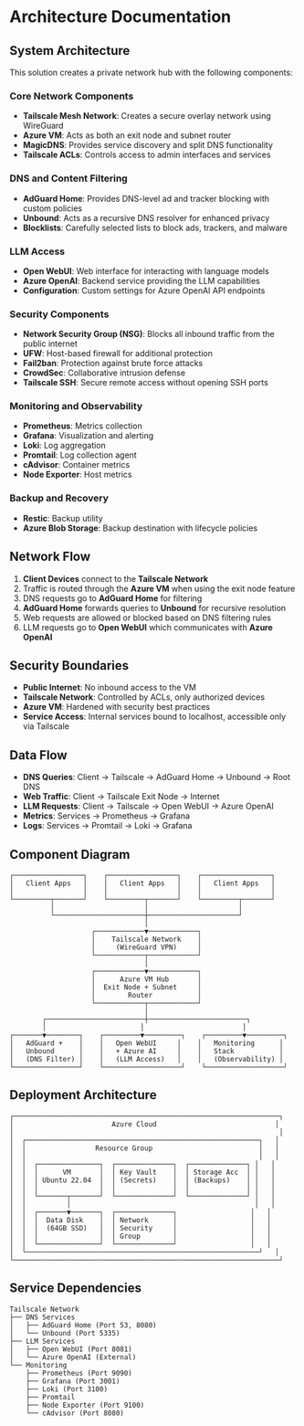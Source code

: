 # Architecture Documentation

## System Architecture

This solution creates a private network hub with the following components:

### Core Network Components

- **Tailscale Mesh Network**: Creates a secure overlay network using WireGuard
- **Azure VM**: Acts as both an exit node and subnet router
- **MagicDNS**: Provides service discovery and split DNS functionality
- **Tailscale ACLs**: Controls access to admin interfaces and services

### DNS and Content Filtering

- **AdGuard Home**: Provides DNS-level ad and tracker blocking with custom policies
- **Unbound**: Acts as a recursive DNS resolver for enhanced privacy
- **Blocklists**: Carefully selected lists to block ads, trackers, and malware

### LLM Access

- **Open WebUI**: Web interface for interacting with language models
- **Azure OpenAI**: Backend service providing the LLM capabilities
- **Configuration**: Custom settings for Azure OpenAI API endpoints

### Security Components

- **Network Security Group (NSG)**: Blocks all inbound traffic from the public internet
- **UFW**: Host-based firewall for additional protection
- **Fail2ban**: Protection against brute force attacks
- **CrowdSec**: Collaborative intrusion defense
- **Tailscale SSH**: Secure remote access without opening SSH ports

### Monitoring and Observability

- **Prometheus**: Metrics collection
- **Grafana**: Visualization and alerting
- **Loki**: Log aggregation
- **Promtail**: Log collection agent
- **cAdvisor**: Container metrics
- **Node Exporter**: Host metrics

### Backup and Recovery

- **Restic**: Backup utility
- **Azure Blob Storage**: Backup destination with lifecycle policies

## Network Flow

1. **Client Devices** connect to the **Tailscale Network**
2. Traffic is routed through the **Azure VM** when using the exit node feature
3. DNS requests go to **AdGuard Home** for filtering
4. **AdGuard Home** forwards queries to **Unbound** for recursive resolution
5. Web requests are allowed or blocked based on DNS filtering rules
6. LLM requests go to **Open WebUI** which communicates with **Azure OpenAI**

## Security Boundaries

- **Public Internet**: No inbound access to the VM
- **Tailscale Network**: Controlled by ACLs, only authorized devices
- **Azure VM**: Hardened with security best practices
- **Service Access**: Internal services bound to localhost, accessible only via Tailscale

## Data Flow

- **DNS Queries**: Client → Tailscale → AdGuard Home → Unbound → Root DNS
- **Web Traffic**: Client → Tailscale Exit Node → Internet
- **LLM Requests**: Client → Tailscale → Open WebUI → Azure OpenAI
- **Metrics**: Services → Prometheus → Grafana
- **Logs**: Services → Promtail → Loki → Grafana

## Component Diagram

```
┌─────────────────┐    ┌─────────────────┐    ┌─────────────────┐
│   Client Apps   │    │   Client Apps   │    │   Client Apps   │
│                 │    │                 │    │                 │
└─────────┬───────┘    └─────────┬───────┘    └─────────┬───────┘
          │                      │                      │
          └──────────────────────┼──────────────────────┘
                                 │
                    ┌────────────▼────────────┐
                    │    Tailscale Network    │
                    │     (WireGuard VPN)     │
                    └────────────┬────────────┘
                                 │
                    ┌────────────▼────────────┐
                    │      Azure VM Hub       │
                    │  Exit Node + Subnet     │
                    │        Router           │
                    └────────────┬────────────┘
                                 │
        ┌────────────────────────┼────────────────────────┐
        │                       │                        │
┌───────▼────────┐    ┌─────────▼─────────┐    ┌─────────▼─────────┐
│   AdGuard +    │    │   Open WebUI     │    │   Monitoring      │
│   Unbound      │    │   + Azure AI     │    │   Stack           │
│   (DNS Filter) │    │   (LLM Access)   │    │   (Observability) │
└────────────────┘    └───────────────────┘    └───────────────────┘
```

## Deployment Architecture

```
┌─────────────────────────────────────────────────────────────────┐
│                        Azure Cloud                             │
│                                                                 │
│  ┌─────────────────────────────────────────────────────────┐   │
│  │                 Resource Group                          │   │
│  │                                                         │   │
│  │  ┌───────────────┐  ┌──────────────┐  ┌──────────────┐ │   │
│  │  │      VM       │  │ Key Vault    │  │ Storage Acc  │ │   │
│  │  │ Ubuntu 22.04  │  │ (Secrets)    │  │ (Backups)    │ │   │
│  │  │               │  │              │  │              │ │   │
│  │  └───────┬───────┘  └──────────────┘  └──────────────┘ │   │
│  │          │                                             │   │
│  │  ┌───────▼───────┐  ┌──────────────┐                  │   │
│  │  │  Data Disk    │  │ Network      │                  │   │
│  │  │  (64GB SSD)   │  │ Security     │                  │   │
│  │  │               │  │ Group        │                  │   │
│  │  └───────────────┘  └──────────────┘                  │   │
│  └─────────────────────────────────────────────────────────┘   │
└─────────────────────────────────────────────────────────────────┘
```

## Service Dependencies

```
Tailscale Network
├── DNS Services
│   ├── AdGuard Home (Port 53, 8080)
│   └── Unbound (Port 5335)
├── LLM Services
│   ├── Open WebUI (Port 8081)
│   └── Azure OpenAI (External)
└── Monitoring
    ├── Prometheus (Port 9090)
    ├── Grafana (Port 3001)
    ├── Loki (Port 3100)
    ├── Promtail
    ├── Node Exporter (Port 9100)
    └── cAdvisor (Port 8080)
```
